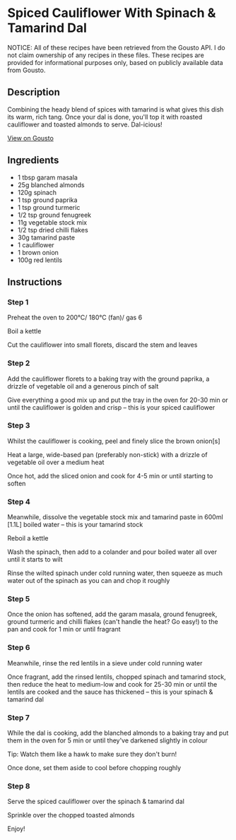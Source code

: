 # Spiced Cauliflower With Spinach & Tamarind Dal

NOTICE: All of these recipes have been retrieved from the Gousto API. I do not claim ownership of any recipes in these files. These recipes are provided for informational purposes only, based on publicly available data from Gousto.

## Description

Combining the heady blend of spices with tamarind is what gives this dish its warm, rich tang. Once your dal is done, you'll top it with roasted cauliflower and toasted almonds to serve. Dal-icious!

[View on Gousto](https://www.gousto.co.uk/recipes/cookbook/spiced-cauliflower-spinach-tamarind-dal)

## Ingredients

- 1 tbsp garam masala
- 25g blanched almonds
- 120g spinach
- 1 tsp ground paprika
- 1 tsp ground turmeric
- 1/2 tsp ground fenugreek
- 11g vegetable stock mix
- 1/2 tsp dried chilli flakes
- 30g tamarind paste
- 1 cauliflower
- 1 brown onion
- 100g red lentils

## Instructions


### Step 1

Preheat the oven to 200°C/ 180°C (fan)/ gas 6

Boil a kettle

Cut the cauliflower into small florets, discard the stem and leaves


### Step 2

Add the cauliflower florets to a baking tray with the ground paprika, a drizzle of vegetable oil and a generous pinch of salt

Give everything a good mix up and put the tray in the oven for 20-30 min or until the cauliflower is golden and crisp – this is your spiced cauliflower


### Step 3

Whilst the cauliflower is cooking, peel and finely slice the brown onion<span class="text-danger">[s]</span>

Heat a large, wide-based pan (preferably non-stick) with a drizzle of vegetable oil over a medium heat

Once hot, add the sliced onion and cook for 4-5 min or until starting to soften


### Step 4

Meanwhile, dissolve the vegetable stock mix<span class="text-danger"> </span>and tamarind paste in 600ml <span class="text-danger">[1.1L]</span> boiled water – this is your tamarind stock

Reboil a kettle

Wash the spinach, then add to a colander and pour boiled water all over until it starts to wilt

Rinse the wilted spinach under cold running water, then squeeze as much water out of the spinach as you can and chop it roughly


### Step 5

Once the onion has softened, add the garam masala, ground fenugreek, ground turmeric and chilli flakes (can't handle the heat? Go easy!) to the pan and cook for 1 min or until fragrant


### Step 6

Meanwhile, rinse the red lentils in a sieve under cold running water

Once fragrant, add the rinsed lentils, chopped spinach and tamarind stock, then reduce the heat to medium-low and cook for 25-30 min or until the lentils are cooked and the sauce has thickened – this is your spinach & tamarind dal


### Step 7

While the dal is cooking, add the blanched almonds to a baking tray and put them in the oven for 5 min or until they've darkened slightly in colour

Tip: Watch them like a hawk to make sure they don't burn!

Once done, set them aside to cool before chopping roughly

### Step 8

Serve the spiced cauliflower over the spinach & tamarind dal

Sprinkle over the chopped toasted almonds

Enjoy!

